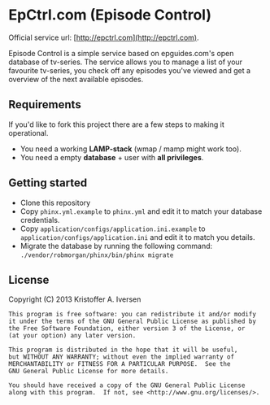 # EpCtrl.com (Episode Control)

Official service url: [http://epctrl.com](http://epctrl.com).

Episode Control is a simple service based on epguides.com's open database of tv-series. The service allows you to manage a list of your favourite tv-series, you check off any episodes you've viewed and get a overview of the next available episodes.

## Requirements
If you'd like to fork this project there are a few steps to making it operational.
* You need a working **LAMP-stack** (wmap / mamp might work too).
* You need a empty **database** + user with **all privileges**.

## Getting started
* Clone this repository
* Copy ```phinx.yml.example``` to ```phinx.yml``` and edit it to match your database credentials.
* Copy ```application/configs/application.ini.example``` to ```application/configs/application.ini``` and edit it to match you details.
* Migrate the database by running the following command: ```./vendor/robmorgan/phinx/bin/phinx migrate```

## License
Copyright (C) 2013 Kristoffer A. Iversen

    This program is free software: you can redistribute it and/or modify
    it under the terms of the GNU General Public License as published by
    the Free Software Foundation, either version 3 of the License, or
    (at your option) any later version.

    This program is distributed in the hope that it will be useful,
    but WITHOUT ANY WARRANTY; without even the implied warranty of
    MERCHANTABILITY or FITNESS FOR A PARTICULAR PURPOSE.  See the
    GNU General Public License for more details.

    You should have received a copy of the GNU General Public License
    along with this program.  If not, see <http://www.gnu.org/licenses/>.
